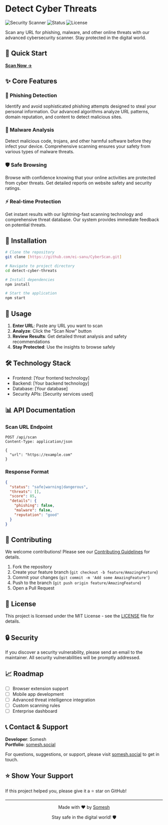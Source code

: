 # Detect Cyber Threats

![Security Scanner](https://img.shields.io/badge/Security-Scanner-red?style=for-the-badge)
![Status](https://img.shields.io/badge/Status-Active-green?style=for-the-badge)
![License](https://img.shields.io/badge/License-MIT-blue?style=for-the-badge)

Scan any URL for phishing, malware, and other online threats with our advanced cybersecurity scanner. Stay protected in the digital world.

## 🚀 Quick Start

**[Scan Now →](https://cyberurlscanner.vercel.app/)**

## ✨ Core Features

### 🎣 Phishing Detection
Identify and avoid sophisticated phishing attempts designed to steal your personal information. Our advanced algorithms analyze URL patterns, domain reputation, and content to detect malicious sites.

### 🦠 Malware Analysis
Detect malicious code, trojans, and other harmful software before they infect your device. Comprehensive scanning ensures your safety from various types of malware threats.

### 🛡️ Safe Browsing
Browse with confidence knowing that your online activities are protected from cyber threats. Get detailed reports on website safety and security ratings.

### ⚡ Real-time Protection
Get instant results with our lightning-fast scanning technology and comprehensive threat database. Our system provides immediate feedback on potential threats.

## 🔧 Installation

```bash
# Clone the repository
git clone [https://github.com/ei-sanu/CyberScan.git]

# Navigate to project directory
cd detect-cyber-threats

# Install dependencies
npm install

# Start the application
npm start
```

## 📖 Usage

1. **Enter URL**: Paste any URL you want to scan
2. **Analyze**: Click the "Scan Now" button
3. **Review Results**: Get detailed threat analysis and safety recommendations
4. **Stay Protected**: Use the insights to browse safely

## 🛠️ Technology Stack

- Frontend: [Your frontend technology]
- Backend: [Your backend technology]
- Database: [Your database]
- Security APIs: [Security services used]

## 📊 API Documentation

### Scan URL Endpoint
```http
POST /api/scan
Content-Type: application/json

{
  "url": "https://example.com"
}
```

### Response Format
```json
{
  "status": "safe|warning|dangerous",
  "threats": [],
  "score": 85,
  "details": {
    "phishing": false,
    "malware": false,
    "reputation": "good"
  }
}
```

## 🤝 Contributing

We welcome contributions! Please see our [Contributing Guidelines](CONTRIBUTING.md) for details.

1. Fork the repository
2. Create your feature branch (`git checkout -b feature/AmazingFeature`)
3. Commit your changes (`git commit -m 'Add some AmazingFeature'`)
4. Push to the branch (`git push origin feature/AmazingFeature`)
5. Open a Pull Request

## 📝 License

This project is licensed under the MIT License - see the [LICENSE](LICENSE) file for details.

## 🔒 Security

If you discover a security vulnerability, please send an email to the maintainer. All security vulnerabilities will be promptly addressed.

## 📈 Roadmap

- [ ] Browser extension support
- [ ] Mobile app development
- [ ] Advanced threat intelligence integration
- [ ] Custom scanning rules
- [ ] Enterprise dashboard

## 📞 Contact & Support

**Developer**: Somesh  
**Portfolio**: [somesh.social](https://somesh.social)

For questions, suggestions, or support, please visit [somesh.social](https://somesh.social) to get in touch.

## ⭐ Show Your Support

If this project helped you, please give it a ⭐ star on GitHub!

---

<div align="center">
  <p>Made with ❤️ by <a href="https://somesh.social">Somesh</a></p>
  <p>Stay safe in the digital world! 🛡️</p>
</div>
